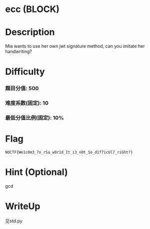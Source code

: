 # ecc (BLOCK)

# Description
Mia wants to use her own jwt signature method, can you imitate her handwriting?

# Difficulty
### 题目分值: 500
### 难度系数(固定): 10
### 最低分值比例(固定): 10%

# Flag
`NOCTF{We1c0m3_7o_rSa_w0r1d_It_i3_n0t_So_d1f7icUl7_riGht?}`

# Hint (Optional)
gcd

# WriteUp
见std.py